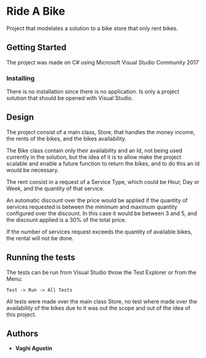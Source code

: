 # Ride A Bike

Project that modelates a solution to a bike store that only rent bikes.

## Getting Started

The project was made on C# using Microsoft Visual Studio Community 2017

### Installing

There is no installation since there is no application. Is only a project solution that should be opened with Visual Studio.

## Design

The project consist of a main class, Store, that handles the money income, the rents of the bikes, and the bikes availability.

The Bike class contain only their availability and an Id, not being used currently in the solution, but the idea of it is to allow make the project scalable
and enable a future function to return the bikes, and to do this an Id would be necessary.

The rent consist in a request of a Service Type, which could be Hour, Day or Week, and the quantity of that service.

An automatic discount over the price would be applied if the quantity of services requested is between the minimum and maximum quantity configured over the discount.
In this case it would be between 3 and 5, and the discount applied is a 30% of the total price.

If the number of services request exceeds the quantity of available bikes, the rental will not be done.

## Running the tests

The tests can be run from Visual Studio throw the Test Explorer or from the Menu:
```
Test -> Run -> All Tests
```

All tests were made over the main class Store, no test where made over the availability of the bikes due to it was out the scope and out of the idea of this project.

## Authors

* **Vaghi Agustin**
